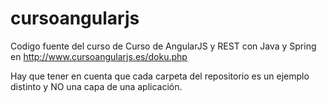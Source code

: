 cursoangularjs
==============

Codigo fuente del curso de Curso de AngularJS y REST con Java y Spring en http://www.cursoangularjs.es/doku.php

Hay que tener en cuenta que cada carpeta del repositorio es un ejemplo distinto y NO una capa de una aplicación.
